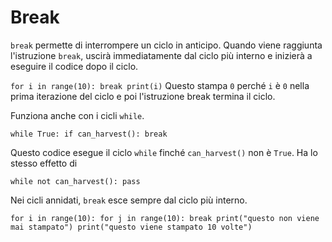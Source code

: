# Break
`break` permette di interrompere un ciclo in anticipo. Quando viene raggiunta l'istruzione `break`, uscirà immediatamente dal ciclo più interno e inizierà a eseguire il codice dopo il ciclo.

`for i in range(10):
	break
print(i)`
Questo stampa `0` perché `i` è `0` nella prima iterazione del ciclo e poi l'istruzione break termina il ciclo.

Funziona anche con i cicli `while`.

`while True:
	if can_harvest():
		break`

Questo codice esegue il ciclo `while` finché `can_harvest()` non è `True`.
Ha lo stesso effetto di

`while not can_harvest():
	pass`

Nei cicli annidati, `break` esce sempre dal ciclo più interno.

`for i in range(10):
	for j in range(10):
		break
		print("questo non viene mai stampato")
	print("questo viene stampato 10 volte")`